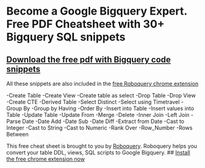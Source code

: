 # Become a Google Bigquery Expert. Free PDF Cheatsheet with 30+ Bigquery SQL snippets

## [Download the free pdf with Bigquery code snippets](https://github.com/CalvinPaul/Roboquery/blob/master/pages/Google_Bigquery_Expert_Cheatsheet.pdf?raw=true)

All these snippets are also included in the [free Roboquery chrome extension](https://chrome.google.com/webstore/search/roboquery)

-Create Table
-Create View
-Create table as select
-Drop Table
-Drop View
-Create CTE
-Derived Table
-Select Distinct
-Select using Timetravel
-Group By
-Group by Having
-Order By
-Insert into Table
-Insert values into Table
-Update Table
-Update From
-Merge
-Delete
-Inner Join
-Left Join
-Parse Date
-Date Add
-Date Sub
-Date Diff
-Extract from Date
-Cast to Integer
-Cast to String
-Cast to Numeric
-Rank Over
-Row_Number
-Rows Between

This free cheat sheet is brought to you by [Roboquery](https://roboquery.com). Roboquery helps you convert your table DDL, views, SQL scripts to Google Bigquery. ## [Install the free chrome extension now](https://chrome.google.com/webstore/search/roboquery)
